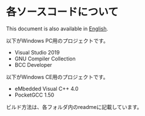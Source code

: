 # 各ソースコードについて
This document is also available in [English](readme_en.md).

以下がWindows PC用のプロジェクトです。
- Visual Studio 2019
- GNU Compiler Collection
- BCC Developer

以下がWindows CE用のプロジェクトです。
- eMbedded Visual C++ 4.0
- PocketGCC 1.50

ビルド方法は、各フォルダ内のreadmeに記載しています。